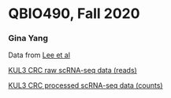 # QBIO490, Fall 2020
### Gina Yang

Data from [Lee et al](https://www.nature.com/articles/s41588-020-0636-z)

[KUL3 CRC raw scRNA-seq data (reads)](https://www.ebi.ac.uk/arrayexpress/experiments/E-MTAB-8410/files/)

[KUL3 CRC processed scRNA-seq data (counts)](https://www.ncbi.nlm.nih.gov/geo/query/acc.cgi?acc=GSE144735)
